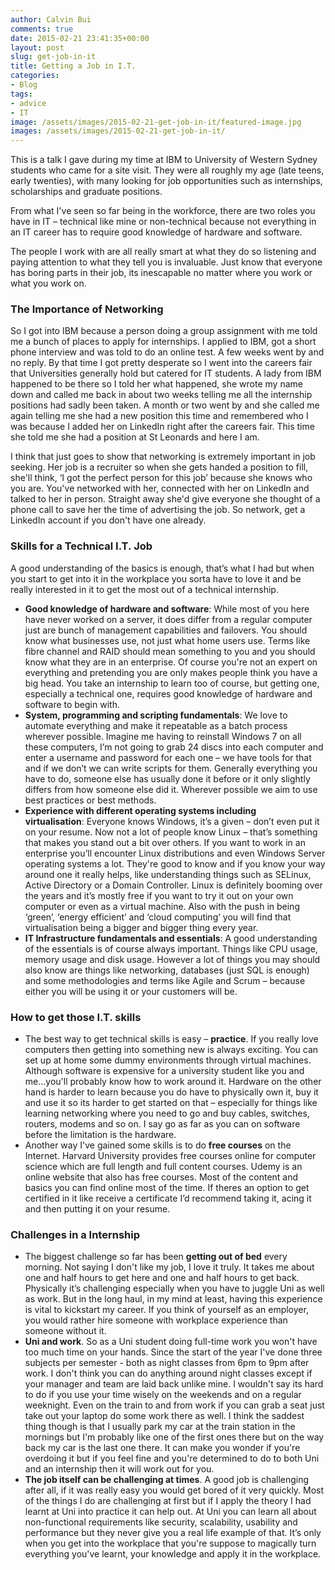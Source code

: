 ```yaml
---
author: Calvin Bui
comments: true
date: 2015-02-21 23:41:35+00:00
layout: post
slug: get-job-in-it
title: Getting a Job in I.T.
categories:
- Blog
tags:
- advice
- IT
image: /assets/images/2015-02-21-get-job-in-it/featured-image.jpg
images: /assets/images/2015-02-21-get-job-in-it/
---
```


This is a talk I gave during my time at IBM to University of Western Sydney students who came for a site visit. They were all roughly my age (late teens, early twenties), with many looking for job opportunities such as internships, scholarships and graduate positions.

<!-- more -->

From what I've seen so far being in the workforce, there are two roles you have in IT – technical like mine or non-technical because not everything in an IT career has to require good knowledge of hardware and software.

The people I work with are all really smart at what they do so listening and paying attention to what they tell you is invaluable. Just know that everyone has boring parts in their job, its inescapable no matter where you work or what you work on.

### The Importance of Networking

So I got into IBM because a person doing a group assignment with me told me a bunch of places to apply for internships. I applied to IBM, got a short phone interview and was told to do an online test. A few weeks went by and no reply. By that time I got pretty desperate so I went into the careers fair that Universities generally hold but catered for IT students. A lady from IBM happened to be there so I told her what happened, she wrote my name down and called me back in about two weeks telling me all the internship positions had sadly been taken. A month or two went by and she called me again telling me she had a new position this time and remembered who I was because I added her on LinkedIn right after the careers fair. This time she told me she had a position at St Leonards and here I am.

I think that just goes to show that networking is extremely important in job seeking. Her job is a recruiter so when she gets handed a position to fill, she'll think, ‘I got the perfect person for this job’ because she knows who you are. You've networked with her, connected with her on LinkedIn and talked to her in person. Straight away she'd give everyone she thought of a phone call to save her the time of advertising the job. So network, get a LinkedIn account if you don't have one already.

### Skills for a Technical I.T. Job

A good understanding of the basics is enough, that’s what I had but when you start to get into it in the workplace you sorta have to love it and be really interested in it to get the most out of a technical internship.

* **Good knowledge of hardware and software**: While most of you here have never worked on a server, it does differ from a regular computer just are bunch of management capabilities and failovers. You should know what businesses use, not just what home users use. Terms like fibre channel and RAID should mean something to you and you should know what they are in an enterprise. Of course you're not an expert on everything and pretending you are only makes people think you have a big head. You take an internship to learn too of course, but getting one, especially a technical one, requires good knowledge of hardware and software to begin with.
* **System, programming and scripting fundamentals**: We love to automate everything and make it repeatable as a batch process wherever possible. Imagine me having to reinstall Windows 7 on all these computers, I’m not going to grab 24 discs into each computer and enter a username and password for each one – we have tools for that and if we don’t we can write scripts for them. Generally everything you have to do, someone else has usually done it before or it only slightly differs from how someone else did it. Wherever possible we aim to use best practices or best methods.
* **Experience with different operating systems including virtualisation**: Everyone knows Windows, it’s a given – don’t even put it on your resume. Now not a lot of people know Linux – that’s something that makes you stand out a bit over others. If you want to work in an enterprise you’ll encounter Linux distributions and even Windows Server operating systems a lot. They're good to know and if you know your way around one it really helps, like understanding things such as SELinux, Active Directory or a Domain Controller. Linux is definitely booming over the years and it’s mostly free if you want to try it out on your own computer or even as a virtual machine. Also with the push in being ‘green’, ‘energy efficient’ and ‘cloud computing’ you will find that virtualisation being a bigger and bigger thing every year.
* **IT Infrastructure fundamentals and essentials**: A good understanding of the essentials is of course always important. Things like CPU usage, memory usage and disk usage. However a lot of things you may should also know are things like networking, databases (just SQL is enough) and some methodologies and terms like Agile and Scrum – because either you will be using it or your customers will be.

### How to get those I.T. skills

* The best way to get technical skills is easy – **practice**. If you really love computers then getting into something new is always exciting. You can set up at home some dummy environments through virtual machines. Although software is expensive for a university student like you and me...you'll probably know how to work around it. Hardware on the other hand is harder to learn because you do have to physically own it, buy it and use it so its harder to get started on that – especially for things like learning networking where you need to go and buy cables, switches, routers, modems and so on. I say go as far as you can on software before the limitation is the hardware.
* Another way I've gained some skills is to do **free courses** on the Internet. Harvard University provides free courses online for computer science which are full length and full content courses. Udemy is an online website that also has free courses. Most of the content and basics you can find online most of the time. If theres an option to get certified in it like receive a certificate I’d recommend taking it, acing it and then putting it on your resume.

### Challenges in a Internship

* The biggest challenge so far has been **getting out of bed** every morning. Not saying I don't like my job, I love it truly. It takes me about one and half hours to get here and one and half hours to get back. Physically it’s challenging especially when you have to juggle Uni as well as work. But in the long haul, in my mind at least, having this experience is vital to kickstart my career. If you think of yourself as an employer, you would rather hire someone with workplace experience than someone without it.
* **Uni and work**. So as a Uni student doing full-time work you won't have too much time on your hands. Since the start of the year I've done three subjects per semester - both as night classes from 6pm to 9pm after work. I don't think you can do anything around night classes except if your manager and team are laid back unlike mine. I wouldn't say its hard to do if you use your time wisely on the weekends and on a regular weeknight. Even on the train to and from work if you can grab a seat just take out your laptop do some work there as well. I think the saddest thing though is that I usually park my car at the train station in the mornings but I'm probably like one of the first ones there but on the way back my car is the last one there. It can make you wonder if you're overdoing it but if you feel fine and you're determined to do to both Uni and an internship then it will work out for you.
* **The job itself can be challenging at times**. A good job is challenging after all, if it was really easy you would get bored of it very quickly. Most of the things I do are challenging at first but if I apply the theory I had learnt at Uni into practice it can help out. At Uni you can learn all about non-functional requirements like security, scalability, usability and performance but they never give you a real life example of that. It’s only when you get into the workplace that you're suppose to magically turn everything you've learnt, your knowledge and apply it in the workplace.
